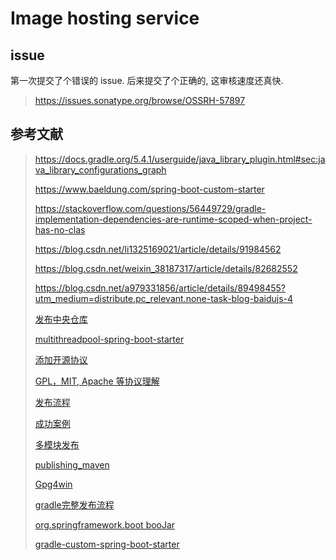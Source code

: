 # Image hosting service

## issue
第一次提交了个错误的 issue. 后来提交了个正确的, 这审核速度还真快.

> https://issues.sonatype.org/browse/OSSRH-57897

## 参考文献

> https://docs.gradle.org/5.4.1/userguide/java_library_plugin.html#sec:java_library_configurations_graph
>
> https://www.baeldung.com/spring-boot-custom-starter
>
> https://stackoverflow.com/questions/56449729/gradle-implementation-dependencies-are-runtime-scoped-when-project-has-no-clas
> 
> https://blog.csdn.net/li1325169021/article/details/91984562
> 
> https://blog.csdn.net/weixin_38187317/article/details/82682552
> 
> https://blog.csdn.net/a979331856/article/details/89498455?utm_medium=distribute.pc_relevant.none-task-blog-baidujs-4
>
> [发布中央仓库](https://blog.csdn.net/sd09044901guic/article/details/97905322)
>
> [multithreadpool-spring-boot-starter](https://github.com/xiaoxuetu/multithreadpool-spring-boot-starter)
>
> [添加开源协议](https://www.jianshu.com/p/c0db18d766d6)
>
> [GPL，MIT, Apache 等协议理解](https://blog.csdn.net/jiangjiang_jian/article/details/80631394)
>
> [发布流程](http://flygopher.top/post/gradle-publish-jar-into-maven-central/)
>
> [成功案例](https://issues.sonatype.org/browse/OSSRH-55962)
>
> [多模块发布](https://blog.51cto.com/zero01/2174459)
>
> [publishing_maven](https://docs.gradle.org/current/userguide/publishing_maven.html)
>
> [Gpg4win](https://www.gpg4win.org/get-gpg4win.html)
>
> [gradle完整发布流程](https://www.javatt.com/p/82043)
>
> [org.springframework.boot booJar](https://stackoverflow.com/questions/61500897/gradle-springboot-mavenpublish-publication-only-contains-dependencies-and-or)
>
> [gradle-custom-spring-boot-starter](https://github.com/Tetragramato/gradle-custom-spring-boot-starter)
